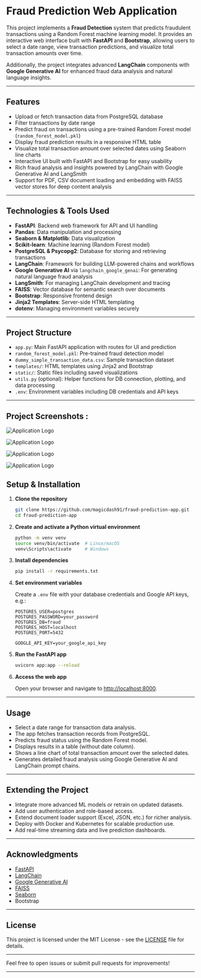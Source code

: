 # Fraud Prediction Web Application

This project implements a **Fraud Detection** system that predicts fraudulent transactions using a Random Forest machine learning model. It provides an interactive web interface built with **FastAPI** and **Bootstrap**, allowing users to select a date range, view transaction predictions, and visualize total transaction amounts over time.

Additionally, the project integrates advanced **LangChain** components with **Google Generative AI** for enhanced fraud data analysis and natural language insights.

---

## Features

- Upload or fetch transaction data from PostgreSQL database
- Filter transactions by date range
- Predict fraud on transactions using a pre-trained Random Forest model (`random_forest_model.pkl`)
- Display fraud prediction results in a responsive HTML table
- Visualize total transaction amount over selected dates using Seaborn line charts
- Interactive UI built with FastAPI and Bootstrap for easy usability
- Rich fraud analysis and insights powered by LangChain with Google Generative AI and LangSmith
- Support for PDF, CSV document loading and embedding with FAISS vector stores for deep content analysis

---

## Technologies & Tools Used

- **FastAPI**: Backend web framework for API and UI handling
- **Pandas**: Data manipulation and processing
- **Seaborn & Matplotlib**: Data visualization
- **Scikit-learn**: Machine learning (Random Forest model)
- **PostgreSQL & Psycopg2**: Database for storing and retrieving transactions
- **LangChain**: Framework for building LLM-powered chains and workflows
- **Google Generative AI** via `langchain_google_genai`: For generating natural language fraud analysis
- **LangSmith**: For managing LangChain development and tracing
- **FAISS**: Vector database for semantic search over documents
- **Bootstrap**: Responsive frontend design
- **Jinja2 Templates**: Server-side HTML templating
- **dotenv**: Managing environment variables securely

---

## Project Structure

- `app.py`: Main FastAPI application with routes for UI and prediction
- `random_forest_model.pkl`: Pre-trained fraud detection model
- `dummy_simple_transaction_data.csv`: Sample transaction dataset
- `templates/`: HTML templates using Jinja2 and Bootstrap
- `static/`: Static files including saved visualizations
- `utils.py` (optional): Helper functions for DB connection, plotting, and data processing
- `.env`: Environment variables including DB credentials and API keys

---

## Project Screenshots :

![Application Logo](https://raw.githubusercontent.com/MagicDash91/ML-Engineering-Project/main/Fraud_Detection_Analysis/static/r1.JPG)

![Application Logo](https://raw.githubusercontent.com/MagicDash91/ML-Engineering-Project/main/Fraud_Detection_Analysis/static/r2.JPG)

![Application Logo](https://raw.githubusercontent.com/MagicDash91/ML-Engineering-Project/main/Fraud_Detection_Analysis/static/r3.JPG)

![Application Logo](https://raw.githubusercontent.com/MagicDash91/ML-Engineering-Project/main/Fraud_Detection_Analysis/static/r4.JPG)

## Setup & Installation

1. **Clone the repository**
    ```bash
    git clone https://github.com/magicdash91/fraud-prediction-app.git
    cd fraud-prediction-app
    ```

2. **Create and activate a Python virtual environment**
    ```bash
    python -m venv venv
    source venv/bin/activate  # Linux/macOS
    venv\Scripts\activate     # Windows
    ```

3. **Install dependencies**
    ```bash
    pip install -r requirements.txt
    ```

4. **Set environment variables**

    Create a `.env` file with your database credentials and Google API keys, e.g.:

    ```
    POSTGRES_USER=postgres
    POSTGRES_PASSWORD=your_password
    POSTGRES_DB=fraud
    POSTGRES_HOST=localhost
    POSTGRES_PORT=5432

    GOOGLE_API_KEY=your_google_api_key
    ```

5. **Run the FastAPI app**
    ```bash
    uvicorn app:app --reload
    ```

6. **Access the web app**

    Open your browser and navigate to [http://localhost:8000](http://localhost:8000).

---

## Usage

- Select a date range for transaction data analysis.
- The app fetches transaction records from PostgreSQL.
- Predicts fraud status using the Random Forest model.
- Displays results in a table (without date column).
- Shows a line chart of total transaction amount over the selected dates.
- Generates detailed fraud analysis using Google Generative AI and LangChain prompt chains.

---

## Extending the Project

- Integrate more advanced ML models or retrain on updated datasets.
- Add user authentication and role-based access.
- Extend document loader support (Excel, JSON, etc.) for richer analysis.
- Deploy with Docker and Kubernetes for scalable production use.
- Add real-time streaming data and live prediction dashboards.

---

## Acknowledgments

- [FastAPI](https://fastapi.tiangolo.com/)
- [LangChain](https://python.langchain.com/en/latest/)
- [Google Generative AI](https://developers.generativeai.google/)
- [FAISS](https://github.com/facebookresearch/faiss)
- [Seaborn](https://seaborn.pydata.org/)
- Bootstrap

---

## License

This project is licensed under the MIT License - see the [LICENSE](LICENSE) file for details.

---

Feel free to open issues or submit pull requests for improvements!

---


